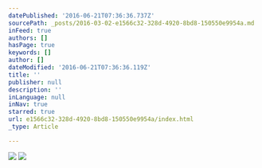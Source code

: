```yaml
---
datePublished: '2016-06-21T07:36:36.737Z'
sourcePath: _posts/2016-03-02-e1566c32-328d-4920-8bd8-150550e9954a.md
inFeed: true
authors: []
hasPage: true
keywords: []
author: []
dateModified: '2016-06-21T07:36:36.119Z'
title: ''
publisher: null
description: ''
inLanguage: null
inNav: true
starred: true
url: e1566c32-328d-4920-8bd8-150550e9954a/index.html
_type: Article

---
```

![](https://s3-us-west-2.amazonaws.com/the-grid-img/p/7a245315c2d69c018581b95c8471e0970c7822d1.jpg)
![](https://s3-us-west-2.amazonaws.com/the-grid-img/p/01ceba15c8b2b1b5731dbdd54ddb3590262ac2f9.jpg)